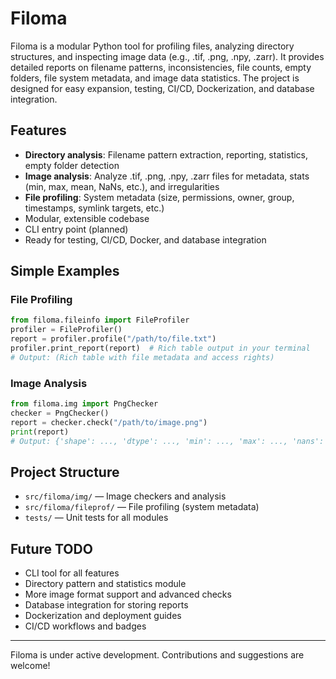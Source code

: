 
# Filoma

Filoma is a modular Python tool for profiling files, analyzing directory structures, and inspecting image data (e.g., .tif, .png, .npy, .zarr). It provides detailed reports on filename patterns, inconsistencies, file counts, empty folders, file system metadata, and image data statistics. The project is designed for easy expansion, testing, CI/CD, Dockerization, and database integration.

## Features
- **Directory analysis**: Filename pattern extraction, reporting, statistics, empty folder detection
- **Image analysis**: Analyze .tif, .png, .npy, .zarr files for metadata, stats (min, max, mean, NaNs, etc.), and irregularities
- **File profiling**: System metadata (size, permissions, owner, group, timestamps, symlink targets, etc.)
- Modular, extensible codebase
- CLI entry point (planned)
- Ready for testing, CI/CD, Docker, and database integration

## Simple Examples


### File Profiling
```python
from filoma.fileinfo import FileProfiler
profiler = FileProfiler()
report = profiler.profile("/path/to/file.txt")
profiler.print_report(report)  # Rich table output in your terminal
# Output: (Rich table with file metadata and access rights)
```

### Image Analysis
```python
from filoma.img import PngChecker
checker = PngChecker()
report = checker.check("/path/to/image.png")
print(report)
# Output: {'shape': ..., 'dtype': ..., 'min': ..., 'max': ..., 'nans': ..., ...}
```

## Project Structure
- `src/filoma/img/` — Image checkers and analysis
- `src/filoma/fileprof/` — File profiling (system metadata)
- `tests/` — Unit tests for all modules

## Future TODO
- CLI tool for all features
- Directory pattern and statistics module
- More image format support and advanced checks
- Database integration for storing reports
- Dockerization and deployment guides
- CI/CD workflows and badges

---
Filoma is under active development. Contributions and suggestions are welcome!